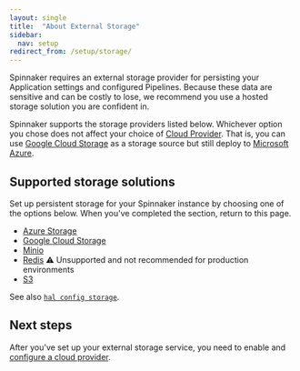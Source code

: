 ```yaml
---
layout: single
title:  "About External Storage"
sidebar:
  nav: setup
redirect_from: /setup/storage/
---
```


Spinnaker requires an external storage provider for persisting your Application
settings and configured Pipelines. Because these data are sensitive and can be
costly to lose, we recommend you use a hosted storage solution you are confident
in.

Spinnaker supports the storage providers listed below. Whichever option you chose does not affect your choice of [Cloud
Provider](/setup/providers/). That is, you can use
[Google Cloud Storage](https://cloud.google.com/storage/) as a storage source
but still deploy to [Microsoft Azure](https://azure.microsoft.com/).

## Supported storage solutions

Set up persistent storage for your Spinnaker instance by choosing one of the options below. When you've
completed the section, return to this page.

* [Azure Storage](/setup/install/storage/azs)
* [Google Cloud Storage](/setup/install/storage/gcs)
* [Minio](/setup/install/storage/minio)
* [Redis](/setup/install/storage/redis) :warning: Unsupported and not recommended for production environments
* [S3](/setup/install/storage/s3)

See also [`hal config storage`](/reference/halyard/commands/#hal-config-storage).

## Next steps

After you've set up your external storage service, you need to enable and [configure a cloud provider](/setup/providers/).
